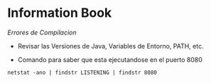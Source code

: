 # Information Book

*Errores de Compilacion*

- Revisar las Versiones de Java, Variables de Entorno, PATH, etc.

- Comando para saber que esta ejecutandose en el puerto 8080
```
netstat -ano | findstr LISTENING | findstr 8080
```